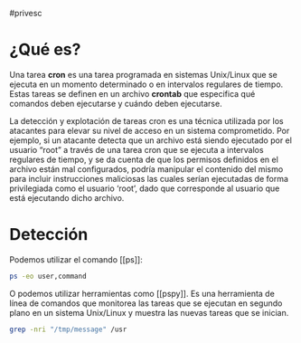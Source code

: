 #privesc 

# ¿Qué es?

Una tarea **cron** es una tarea programada en sistemas Unix/Linux que se ejecuta en un momento determinado o en intervalos regulares de tiempo. Estas tareas se definen en un archivo **crontab** que especifica qué comandos deben ejecutarse y cuándo deben ejecutarse.

La detección y explotación de tareas cron es una técnica utilizada por los atacantes para elevar su nivel de acceso en un sistema comprometido. Por ejemplo, si un atacante detecta que un archivo está siendo ejecutado por el usuario “root” a través de una tarea cron que se ejecuta a intervalos regulares de tiempo, y se da cuenta de que los permisos definidos en el archivo están mal configurados, podría manipular el contenido del mismo para incluir instrucciones maliciosas las cuales serían ejecutadas de forma privilegiada como el usuario ‘root’, dado que corresponde al usuario que está ejecutando dicho archivo.

# Detección

Podemos utilizar el comando [[ps]]:

```bash
ps -eo user,command
```

O podemos utilizar herramientas como [[pspy]]. Es una herramienta de línea de comandos que monitorea las tareas que se ejecutan en segundo plano en un sistema Unix/Linux y muestra las nuevas tareas que se inician.

```bash
grep -nri "/tmp/message" /usr
```


